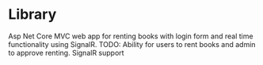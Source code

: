 # Library
Asp Net Core MVC web app for renting books with login form and real time functionality using SignalR.
TODO:
Ability for users to rent books and admin to approve renting.
SignalR support

